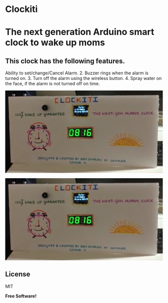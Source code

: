 # Clockiti
# The next generation Arduino smart clock to wake up moms

## This clock has the following features. 
 Ability to set/change/Cancel Alarm.
2. Buzzer rings when the alarm is turned on.
3. Turn off the alarm using the wireless button. 
4. Spray water on the face, if the alarm is not turned off on time.

[![Demo Video - Part -1](https://github.com/ramsharan072011/clockiti/blob/main/picsAndVideos/ClockitiFront.png)](https://www.youtube.com/watch?v=QBNmT_KDQMU)

[![Demo Video - Part -2](https://github.com/ramsharan072011/clockiti/blob/main/picsAndVideos/ClockitiFront.png)](https://www.youtube.com/watch?v=XHDYIi8Yc5k)

## License

MIT

**Free Software!**
